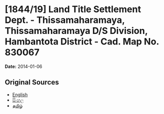 # [1844/19] Land Title Settlement Dept. - Thissamaharamaya, Thissamaharamaya D/S Division, Hambantota District - Cad. Map No. 830067

**Date:** 2014-01-06

## Original Sources

- [English](https://documents.gov.lk/view/extra-gazettes/2014/1/1844-19_E.pdf)
- [සිංහල](https://documents.gov.lk/view/extra-gazettes/2014/1/1844-19_S.pdf)
- [தமிழ்](https://documents.gov.lk/view/extra-gazettes/2014/1/1844-19_T.pdf)
